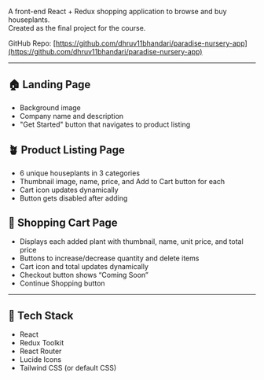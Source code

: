A front-end React + Redux shopping application to browse and buy houseplants.  
Created as the final project for the course.

GitHub Repo: [https://github.com/dhruv11bhandari/paradise-nursery-app](https://github.com/dhruv11bhandari/paradise-nursery-app)

---

## 🏠 Landing Page

- Background image
- Company name and description
- "Get Started" button that navigates to product listing

## 🪴 Product Listing Page

- 6 unique houseplants in 3 categories
- Thumbnail image, name, price, and Add to Cart button for each
- Cart icon updates dynamically
- Button gets disabled after adding

## 🛒 Shopping Cart Page

- Displays each added plant with thumbnail, name, unit price, and total price
- Buttons to increase/decrease quantity and delete items
- Cart icon and total updates dynamically
- Checkout button shows “Coming Soon”
- Continue Shopping button

---

## 🧰 Tech Stack

- React
- Redux Toolkit
- React Router
- Lucide Icons
- Tailwind CSS (or default CSS)
